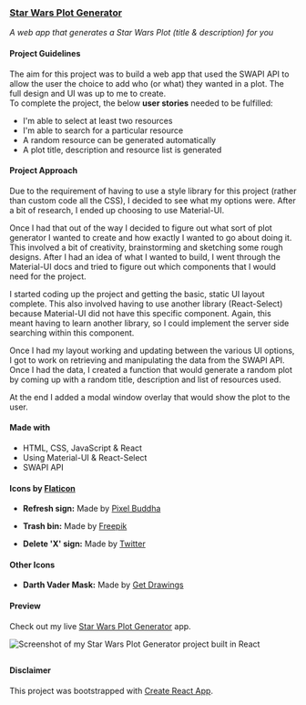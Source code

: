 ### [Star Wars Plot Generator](https://davidpnowak.com/p/star-wars-plot-generator/)

_A web app that generates a Star Wars Plot (title & description) for you_

#### Project Guidelines

The aim for this project was to build a web app that used the SWAPI API to allow the user the choice to add who (or what) they wanted in a plot. The full design and UI was up to me to create.  
To complete the project, the below **user stories** needed to be fulfilled:
- I'm able to select at least two resources
- I'm able to search for a particular resource
- A random resource can be generated automatically
- A plot title, description and resource list is generated

#### Project Approach

Due to the requirement of having to use a style library for this project (rather than custom code all the CSS), I decided to see what my options were. After a bit of research, I ended up choosing to use Material-UI. 

Once I had that out of the way I decided to figure out what sort of plot generator I wanted to create and how exactly I wanted to go about doing it. This involved a bit of creativity, brainstorming and sketching some rough designs. After I had an idea of what I wanted to build, I went through the Material-UI docs and tried to figure out which components that I would need for the project. 

I started coding up the project and getting the basic, static UI layout complete. This also involved having to use another library (React-Select) because Material-UI did not have this specific component. Again, this meant having to learn another library, so I could implement the server side searching within this component. 

Once I had my layout working and updating between the various UI options, I got to work on retrieving and manipulating the data from the SWAPI API. Once I had the data, I created a function that would generate a random plot by coming up with a random title, description and list of resources used. 

At the end I added a modal window overlay that would show the plot to the user.

#### Made with
- HTML, CSS, JavaScript & React 
- Using Material-UI & React-Select
- SWAPI API


#### Icons by [Flaticon](https://www.flaticon.com)

- **Refresh sign:** Made by [Pixel Buddha](https://www.flaticon.com/authors/pixel-buddha)

- **Trash bin:** Made by [Freepik](https://www.flaticon.com/authors/freepik)

- **Delete 'X' sign:** Made by [Twitter](https://www.flaticon.com/authors/twitter)

#### Other Icons

- **Darth Vader Mask:** Made by [Get Drawings](http://getdrawings.com/darth-vader-mask-silhouette)

#### Preview

Check out my live [Star Wars Plot Generator](https://davidpnowak.com/p/star-wars-plot-generator/) app.

![Screenshot of my Star Wars Plot Generator project built in React](https://confidenceiskey.github.io/codepenimg/plot-generator.jpeg "Screenshot of my Star Wars Plot Generator React App")

##

#### Disclaimer

This project was bootstrapped with [Create React App](https://github.com/facebook/create-react-app).
